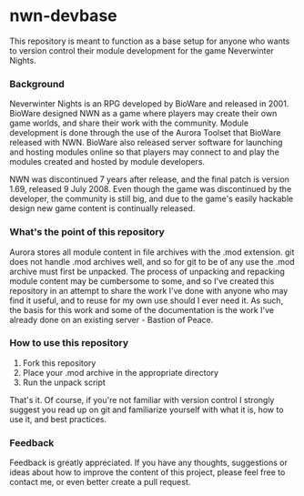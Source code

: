 # nwn-devbase
This repository is meant to function as a base setup for anyone who wants to version control their module development for the game Neverwinter Nights.

### Background
Neverwinter Nights is an RPG developed by BioWare and released in 2001. BioWare designed NWN as a game where players may create their own game worlds, and share their work with the community. Module development is done through the use of the Aurora Toolset that BioWare released with NWN. BioWare also released server software for launching and hosting modules online so that players may connect to and play the modules created and hosted by module developers.

NWN was discontinued 7 years after release, and the final patch is version 1.69, released 9 July 2008. Even though the game was discontinued by the developer, the community is still big, and due to the game's easily hackable design new game content is continually released.

### What's the point of this repository
Aurora stores all module content in file archives with the .mod extension. git does not handle .mod archives well, and so for git to be of any use the .mod archive must first be unpacked. The process of unpacking and repacking module content may be cumbersome to some, and so I've created this repository in an attempt to share the work I've done with anyone who may find it useful, and to reuse for my own use should I ever need it. As such, the basis for this work and some of the documentation is the work I've already done on an existing server - Bastion of Peace.

### How to use this repository
1. Fork this repository
2. Place your .mod archive in the appropriate directory
3. Run the unpack script

That's it. Of course, if you're not familiar with version control I strongly suggest you read up on git and familiarize yourself with what it is, how to use it, and best practices.

### Feedback
Feedback is greatly appreciated. If you have any thoughts, suggestions or ideas about how to improve the content of this project, please feel free to contact me, or even better create a pull request.
